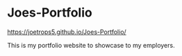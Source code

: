 # Joes-Portfolio 

https://joetrops5.github.io/Joes-Portfolio/

This is my portfolio website to showcase to my employers. 

